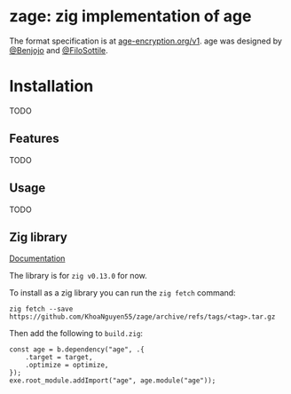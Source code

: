 # zage: zig implementation of age

The format specification is at [age-encryption.org/v1](https://age-encryption.org/v1). age was designed by [@Benjojo](https://benjojo.co.uk/) and [@FiloSottile](https://bsky.app/profile/did:plc:x2nsupeeo52oznrmplwapppl).

# Installation

TODO

## Features

TODO

## Usage

TODO

## Zig library

[Documentation](https://khoanguyen55.github.io/zage/)

The library is for `zig v0.13.0` for now.

To install as a zig library you can run the `zig fetch` command:

```
zig fetch --save https://github.com/KhoaNguyen55/zage/archive/refs/tags/<tag>.tar.gz
```

Then add the following to `build.zig`:

```
const age = b.dependency("age", .{
    .target = target,
    .optimize = optimize,
});
exe.root_module.addImport("age", age.module("age"));
```
